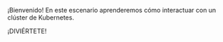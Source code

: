 ¡Bienvenido!
En este escenario aprenderemos cómo interactuar con un clúster de Kubernetes.

¡DIVIÉRTETE!